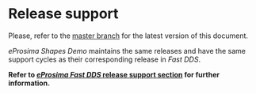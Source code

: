 # Release support


Please, refer to the [master branch](https://github.com/eProsima/ShapesDemo/blob/master/RELEASE_SUPPORT.md) for the latest version of this document.

*eProsima Shapes Demo* maintains the same releases and have the same support cycles as their corresponding release in *Fast DDS*.

**Refer to [*eProsima Fast DDS* release support section](https://github.com/eProsima/Fast-DDS/blob/master/RELEASE_SUPPORT.md) for further information.**
